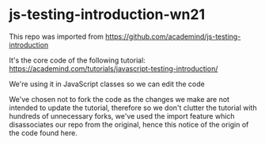 # js-testing-introduction-wn21

This repo was imported from 
https://github.com/academind/js-testing-introduction

It's the core code of the following tutorial:
https://academind.com/tutorials/javascript-testing-introduction/

We're using it in JavaScript classes so we can edit the code

We've chosen not to fork the code as the changes we make are not intended to 
update the tutorial, therefore so we don't clutter the tutorial with hundreds of 
unnecessary forks, we've used the import feature which disassociates our repo from 
the original, hence this notice of the origin of the code found here.
